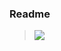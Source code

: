 ### Readme
> [![](https://img.shields.io/badge/Main-projects‌‌‌‌‌‌‌-white)](Docs/Libraries/projects.md)
